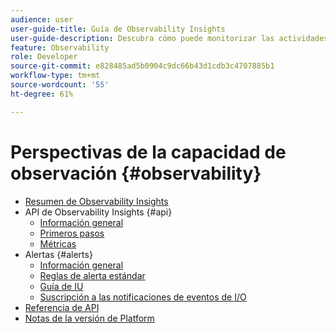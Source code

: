 ```yaml
---
audience: user
user-guide-title: Guía de Observability Insights
user-guide-description: Descubra cómo puede monitorizar las actividades de la plataforma mediante métricas estadísticas y notificaciones de eventos de Adobe Experience Platform Observability Insights.
feature: Observability
role: Developer
source-git-commit: e828485ad5b0904c9dc66b43d1cdb3c4707885b1
workflow-type: tm+mt
source-wordcount: '55'
ht-degree: 61%

---
```



# Perspectivas de la capacidad de observación {#observability}

* [Resumen de Observability Insights](./home.md)
* API de Observability Insights {#api}
   * [Información general](./api/overview.md)
   * [Primeros pasos](./api/getting-started.md)
   * [Métricas](./api/metrics.md)
* Alertas {#alerts}
   * [Información general](./alerts/overview.md)
   * [Reglas de alerta estándar](./alerts/rules.md)
   * [Guía de IU](./alerts/ui.md)
   * [Suscripción a las notificaciones de eventos de I/O](./alerts/subscribe.md)
* [Referencia de API](https://www.adobe.io/experience-platform-apis/references/observability-insights/)
* [Notas de la versión de Platform](https://experienceleague.adobe.com/es/docs/experience-platform/release-notes/latest)